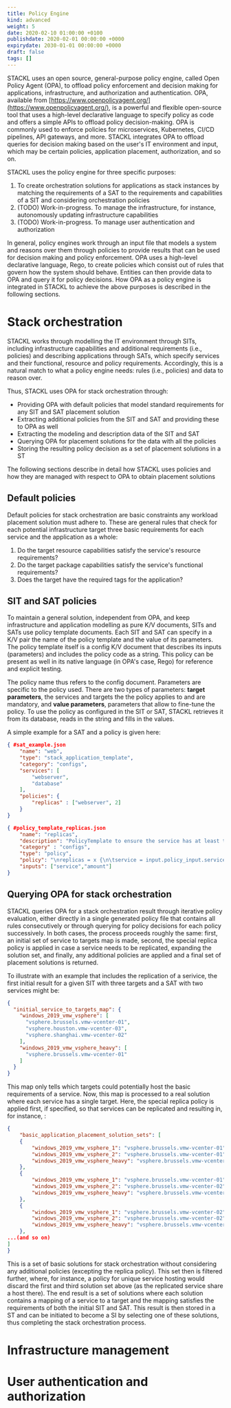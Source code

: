 ```yaml
---
title: Policy Engine
kind: advanced
weight: 5
date: 2020-02-10 01:00:00 +0100
publishdate: 2020-02-01 00:00:00 +0000
expirydate: 2030-01-01 00:00:00 +0000
draft: false
tags: []
---
```


STACKL uses an open source, general-purpose policy engine, called Open Policy Agent (OPA), to offload policy enforcement and decision making for applications, infrastructure, and authorization and authentication.
OPA, available from [https://www.openpolicyagent.org/](https://www.openpolicyagent.org/), is a powerful and flexible open-source tool that uses a high-level declarative language to specify policy as code and offers a simple APIs to offload policy decision-making.
OPA is commonly used to enforce policies for microservices, Kubernetes, CI/CD pipelines, API gateways, and more.
STACKL integrates OPA to offload queries for decision making based on the user's IT environment and input, which may be certain policies, application placement, authorization, and so on.

STACKL uses the policy engine for three specific purposes:

1. To create orchestration solutions for applications as stack instances by matching the requirements of a SAT to the requirements and capabilities of a SIT and considering orchestration policies
2. (TODO) Work-in-progress. To manage the infrastructure, for instance, autonomously updating infrastructure capabilities
3. (TODO) Work-in-progress. To manage user authentication and authorization

In general, policy engines work through an input file that models a system and reasons over them through policies to provide results that can be used for decision making and policy enforcement.
OPA uses a high-level declarative language, Rego, to create policies which consist out of rules that govern how the system should behave.
Entities can then provide data to OPA and query it for policy decisions.
How OPA as a policy engine is integrated in STACKL to achieve the above purposes is described in the following sections.

# Stack orchestration

STACKL works through modelling the IT environment through SITs, including infrastructure capabilities and additional requirements (i.e., policies) and describing applications through SATs, which specify services and their functional, resource and policy requirements.
Accordingly, this is a natural match to what a policy engine needs: rules (i.e., policies) and data to reason over.

Thus, STACKL uses OPA for stack orchestration through:

- Providing OPA with default policies that model standard requirements for any SIT and SAT placement solution
- Extracting additional policies from the SIT and SAT and providing these to OPA as well
- Extracting the modeling and description data of the SIT and SAT
- Querying OPA for placement solutions for the data with all the policies
- Storing the resulting policy decision as a set of placement solutions in a ST

The following sections describe in detail how STACKL uses policies and how they are managed with respect to OPA to obtain placement solutions

## Default policies

Default policies for stack orchestration are basic constraints any workload placement solution must adhere to.
These are general rules that check for each potential infrastructure target three basic requirements for each service and the application as a whole:

1. Do the target resource capabilities satisfy the service's resource requirements?
2. Do the target package capabilities satisfy the service's functional requirements?
3. Does the target have the required tags for the application?

## SIT and SAT policies

To maintain a general solution, independent from OPA, and keep infrastructure and application modelling as pure K/V documents, SITs and SATs use policy template documents.
Each SIT and SAT can specify in a K/V pair the name of the policy template and the value of its parameters.
The policy template itself is a config K/V document that describes its inputs (parameters) and includes the policy code as a string.
This policy can be present as well in its native language (in OPA's case, Rego) for reference and explicit testing.

The policy name thus refers to the config document.
Parameters are specific to the policy used.
There are two types of parameters: **target parameters**, the services and targets the the policy applies to and are mandatory, and **value parameters**, parameters that allow to fine-tune the policy.
To use the policy as configured in the SIT or SAT, STACKL retrieves it from its database, reads in the string and fills in the values.

A simple example for a SAT and a policy is given here:

```json
{ #sat_example.json
    "name": "web",
    "type": "stack_application_template",
    "category": "configs",
    "services": [
        "webserver",
        "database"
    ],
    "policies": {
        "replicas" : ["webserver", 2]
    }
}

{ #policy_template_replicas.json
    "name": "replicas",
    "description": "PolicyTemplate to ensure the service has at least the given amount of replicas",
    "category" : "configs",
    "type": "policy",
    "policy": "\nreplicas = x {\n\tservice = input.policy_input.service\n\tamount = input.policy_input.amount\n\tcount(input.services[service]) >= amount\n\tx = {service: array.slice(input.services[service], 0, amount)}\n} else = x {\n    x = {input.policy_input.service: []}\n}\n",
    "inputs": ["service","amount"]
}
```

## Querying OPA for stack orchestration

STACKL queries OPA for a stack orchestration result through iterative policy evaluation, either directly in a single generated policy file that contains all rules consecutively or through querying for policy decisions for each policy successively.
In both cases, the process proceeds roughly the same: first, an initial set of service to targets map is made, second, the special replica policy is applied in case a service needs to be replicated, expanding the solution set, and finally, any additional policies are applied and a final set of placement solutions is returned.

To illustrate with an example that includes the replication of a serivice, the first initial result for a given SIT with three targets and a SAT with two services might be:

```json
{
  "initial_service_to_targets_map": {
    "windows_2019_vmw_vsphere": [
      "vsphere.brussels.vmw-vcenter-01",
      "vsphere.houston.vmw-vcenter-03",
      "vsphere.shanghai.vmw-vcenter-02"
    ],
    "windows_2019_vmw_vsphere_heavy": [
      "vsphere.brussels.vmw-vcenter-01"
    ]
  }
}
```

This map only tells which targets could potentially host the basic requirements of a service.
Now, this map is processed to a real solution where each service has a single target.
Here, the special replica policy is applied first, if specified, so that services can be replicated and resulting in, for instance, :

```json
{
    "basic_application_placement_solution_sets": [
    {
        "windows_2019_vmw_vsphere_1": "vsphere.brussels.vmw-vcenter-01",
        "windows_2019_vmw_vsphere_2": "vsphere.brussels.vmw-vcenter-01",
        "windows_2019_vmw_vsphere_heavy": "vsphere.brussels.vmw-vcenter-01"
    },
    {
        "windows_2019_vmw_vsphere_1": "vsphere.brussels.vmw-vcenter-01",
        "windows_2019_vmw_vsphere_2": "vsphere.brussels.vmw-vcenter-02",
        "windows_2019_vmw_vsphere_heavy": "vsphere.brussels.vmw-vcenter-01"
    },
    {
        "windows_2019_vmw_vsphere_1": "vsphere.brussels.vmw-vcenter-02",
        "windows_2019_vmw_vsphere_2": "vsphere.brussels.vmw-vcenter-02",
        "windows_2019_vmw_vsphere_heavy": "vsphere.brussels.vmw-vcenter-01"
    },
...(and so on)
]
}
```

This is a set of basic solutions for stack orchestration without considering any additional policies (excepting the replica policy).
This set then is filtered further, where, for instance, a policy for unique service hosting would discard the first and third solution set above (as the replicated service share a host there).
The end result is a set of solutions where each solution contains a mapping of a service to a target and the mapping satisfies the requirements of both the initial SIT and SAT.
This result is then stored in a ST and can be initiated to become a SI by selecting one of these solutions, thus completing the stack orchestration process.

# Infrastructure management

# User authentication and authorization